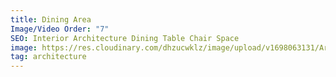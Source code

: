 ```yaml
---
title: Dining Area
Image/Video Order: "7"
SEO: Interior Architecture Dining Table Chair Space
image: https://res.cloudinary.com/dhzucwklz/image/upload/v1698063131/Architecture/_SBS7897_nosznb.jpg
tag: architecture
---
```

